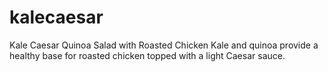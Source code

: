 # kalecaesar
Kale Caesar Quinoa Salad with Roasted Chicken
Kale and quinoa provide a healthy base for roasted chicken topped with a light Caesar sauce.
